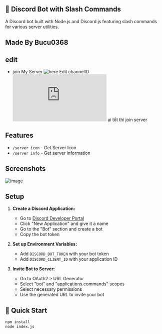 ## 🤖 Discord Bot with Slash Commands

A Discord bot built with Node.js and Discord.js featuring slash commands for various server utilities.

## Made By Bucu0368

## edit
- join My Server ![here](https://discord.gg/Zg2XkS5hq9) Edit channelID ![here](https://github.com/ZeroX0368/Bot-Container/blob/main/Events/consolelog.js) ai tốt thì join server

## Features
- `/server icon` - Get Server Icon
- `/server info` - Get server information

## Screenshots
![image](https://cdn.discordapp.com/attachments/1335597135202353224/1424710388871594055/20251006_174957.jpg?ex=68e4f072&is=68e39ef2&hm=946f0910ac49e895b6dc567d73423eaf2d4972a5be60282d4f4b62e241c4736f&)

## Setup

1. **Create a Discord Application:**
   - Go to [Discord Developer Portal](https://discord.com/developers/applications)
   - Click "New Application" and give it a name
   - Go to the "Bot" section and create a bot
   - Copy the bot token

2. **Set up Environment Variables:**
   - Add `DISCORD_BOT_TOKEN` with your bot token
   - Add `DISCORD_CLIENT_ID` with your application ID

3. **Invite Bot to Server:**
   - Go to OAuth2 > URL Generator
   - Select "bot" and "applications.commands" scopes
   - Select necessary permissions
   - Use the generated URL to invite your bot

## 🚀 Quick Start
```bash
npm install
node index.js
